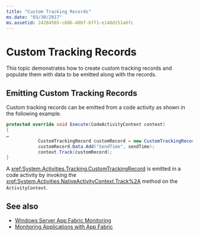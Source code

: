 ```yaml
---
title: "Custom Tracking Records"
ms.date: "03/30/2017"
ms.assetid: 24284565-c68b-40bf-b7f1-e148d151a6fc
---
```


# Custom Tracking Records

This topic demonstrates how to create custom tracking records and populate them with data to be emitted along with the records.

## Emitting Custom Tracking Records

Custom tracking records can be emitted from a code activity as shown in the following example.

```csharp
protected override void Execute(CodeActivityContext context)
{
…
            CustomTrackingRecord customRecord = new CustomTrackingRecord("CustomEmailSentEvent");
            customRecord.Data.Add("SendTime", sendTime);
            context.Track(customRecord);
}
```

A <xref:System.Activities.Tracking.CustomTrackingRecord> is emitted in a code activity by invoking the <xref:System.Activities.NativeActivityContext.Track%2A> method on the `ActivityContext`.

## See also

- [Windows Server App Fabric Monitoring](https://docs.microsoft.com/previous-versions/appfabric/ee677251(v=azure.10))
- [Monitoring Applications with App Fabric](https://docs.microsoft.com/previous-versions/appfabric/ee677276(v=azure.10))
